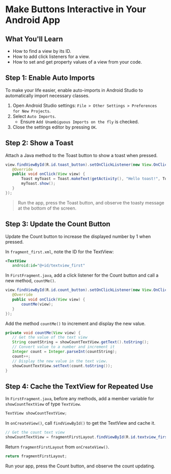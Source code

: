 # Make Buttons Interactive in Your Android App

## What You'll Learn

- How to find a view by its ID.
- How to add click listeners for a view.
- How to set and get property values of a view from your code.

## Step 1: Enable Auto Imports

To make your life easier, enable auto-imports in Android Studio to automatically import necessary classes.

1. Open Android Studio settings: `File > Other Settings > Preferences for New Projects`.
2. Select `Auto Imports`.
   - Ensure `Add Unambiguous Imports on the fly` is checked.
3. Close the settings editor by pressing `OK`.

## Step 2: Show a Toast

Attach a Java method to the Toast button to show a toast when pressed.

```java
view.findViewById(R.id.toast_button).setOnClickListener(new View.OnClickListener() {
   @Override
   public void onClick(View view) {
       Toast myToast = Toast.makeText(getActivity(), "Hello toast!", Toast.LENGTH_SHORT);
       myToast.show();
   }
});
```
> Run the app, press the Toast button, and observe the toasty message at the bottom of the screen.

## Step 3: Update the Count Button
Update the Count button to increase the displayed number by 1 when pressed.

In `fragment_first.xml`, note the ID for the TextView:
```xml
<TextView
   android:id="@+id/textview_first"
```

In `FirstFragment.java`, add a click listener for the Count button and call a new method, `countMe()`.

```java
view.findViewById(R.id.count_button).setOnClickListener(new View.OnClickListener() {
   @Override
   public void onClick(View view) {
       countMe(view);
   }
});
```

Add the method `countMe()` to increment and display the new value.

```java
private void countMe(View view) {
   // Get the value of the text view
   String countString = showCountTextView.getText().toString();
   // Convert value to a number and increment it
   Integer count = Integer.parseInt(countString);
   count++;
   // Display the new value in the text view.
   showCountTextView.setText(count.toString());
}
```

## Step 4: Cache the TextView for Repeated Use

In `FirstFragment.java`, before any methods, add a member variable for `showCountTextView` of type `TextView`.

```java
TextView showCountTextView;
```
In `onCreateView()`, call `findViewById()` to get the TextView and cache it.
```java
// Get the count text view
showCountTextView = fragmentFirstLayout.findViewById(R.id.textview_first);
```

Return `fragmentFirstLayout` from `onCreateView()`.

```java
return fragmentFirstLayout;
```

Run your app, press the Count button, and observe the count updating.

    